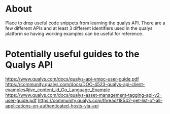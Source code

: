 # About
Place to drop useful code snippets from learning the qualys API. There are a few different APIs and at least 3 different identifiers used in the qualys platform so having working examples can be useful for reference.

# Potentially useful guides to the Qualys API
https://www.qualys.com/docs/qualys-api-vmpc-user-guide.pdf
https://community.qualys.com/docs/DOC-4523-qualys-api-client-examples#jive_content_id_Go_Language_Example
https://www.qualys.com/docs/qualys-asset-management-tagging-api-v2-user-guide.pdf
https://community.qualys.com/thread/18542-get-list-of-all-applications-on-authenticated-hosts-via-api
